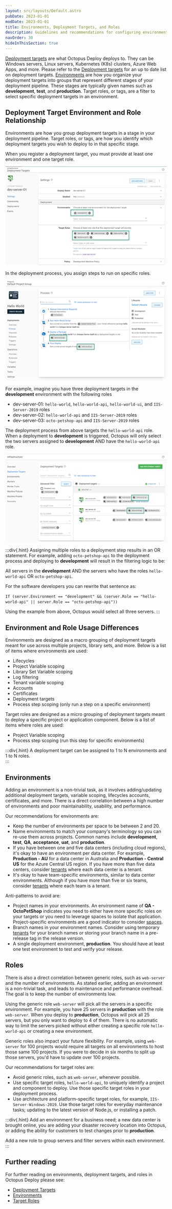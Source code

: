 ```yaml
---
layout: src/layouts/Default.astro
pubDate: 2023-01-01
modDate: 2023-01-01
title: Environments, Deployment Targets, and Roles
description: Guidelines and recommendations for configuring environments, deployment targets, and lifecycles in Octopus Deploy.
navOrder: 30
hideInThisSection: true
---
```


[Deployment targets](/docs/infrastructure/deployment-targets/) are what Octopus Deploy deploys to.  They can be Windows servers, Linux servers, Kubernetes (K8s) clusters, Azure Web Apps, and more.  Please refer to the [Deployment targets](/docs/infrastructure/deployment-targets/) for an up to date list on deployment targets.  [Environments](/docs/infrastructure/environments) are how you organize your deployment targets into groups that represent different stages of your deployment pipeline.  These stages are typically given names such as **development**, **test**, and **production**.  Target roles, or tags, are a filter to select specific deployment targets in an environment.

## Deployment Target Environment and Role Relationship
Environments are how you group deployment targets in a stage in your deployment pipeline.  Target roles, or tags, are how you identify which deployment targets you wish to deploy to in that specific stage.

When you register a deployment target, you must provide at least one environment and one target role.

![environment and roles for targets](/docs/getting-started/best-practices/images/registering-deployment-target.png "width=500")

In the deployment process, you assign steps to run on specific roles.

![deployment process role assignment](/docs/getting-started/best-practices/images/target-roles-in-deployment-process.png "width=500")

For example, imagine you have three deployment targets in the **development** environment with the following roles
- dev-server-01: `hello-world`, `hello-world-api`, `hello-world-ui`, and `IIS-Server-2019` roles
- dev-server-02: `hello-world-api` and `IIS-Server-2019` roles
- dev-server-03: `octo-petshop-api` and `IIS-Server-2019` roles

The deployment process from above targets the `hello-world-api` role.  When a deployment to **development** is triggered, Octopus will only select the two servers assigned to **development** AND have the `hello-world-api` role.

![Octopus selecting deployment targets](/docs/getting-started/best-practices/images/selecting-target-roles.png "width=500")

:::div{.hint}
Assigning multiple roles to a deployment step results in an OR statement.  For example, adding `octo-petshop-api` to the deployment process and deploying to **development** will result in the filtering logic to be: 

All servers in the **development** AND the servers who have the roles `hello-world-api` OR `octo-petshop-api`.  

For the software developers you can rewrite that sentence as:

`If (server.Environment == "development" && (server.Role == "hello-world-api" || server.Role == "octo-petshop-api"))`

Using the example from above, Octopus would select all three servers.
:::

## Environment and Role Usage Differences

Environments are designed as a macro grouping of deployment targets meant for use across multiple projects, library sets, and more.  Below is a list of items where environments are used:

- Lifecycles
- Project Variable scoping
- Library Set Variable scoping
- Log filtering
- Tenant variable scoping
- Accounts
- Certificates
- Deployment targets
- Process step scoping (only run a step on a specific environment)

Target roles are designed as a micro grouping of deployment targets meant to deploy a specific project or application component.  Below is a list of items where roles are used:

- Project Variable scoping
- Process step scoping (run this step for specific environments)

:::div{.hint}
A deployment target can be assigned to 1 to N environments and 1 to N roles.  
:::

## Environments

Adding an environment is a non-trivial task, as it involves adding/updating additional deployment targets, variable scoping, lifecycles accounts, certificates, and more.  There is a direct correlation between a high number of environments and poor maintainability, usability, and performance.  

Our recommendations for environments are:
- Keep the number of environments per space to be between 2 and 20.  
- Name environments to match your company's terminology so you can re-use them across projects.  Common names include **development**, **test**, **QA**, **acceptance**, **uat**, and **production**.
- If you have between one and five data centers (including cloud regions), it's okay to have an environment per data center.  For example, **Production - AU** for a data center in Australia and **Production - Central US** for the Azure Central US region. If you have more than five data centers, consider [tenants](/docs/tenants) where each data center is a tenant.
- It's okay to have team-specific environments, similar to data center environments.  Although if you have more than five or six teams, consider [tenants](//docs/tenants/) where each team is a tenant.

Anti-patterns to avoid are:
- Project names in your environments.  An environment name of **QA - OctoPetShop** indicates you need to either have more specific roles on your targets or you need to leverage spaces to isolate that application.  Project-specific environments are a good indicator to consider [spaces](/docs/administration/spaces).  
- Branch names in your environment names.  Consider using temporary [tenants](/docs/tenants) for your branch names or storing your branch name in a pre-release tag in the release version.
- A single deployment environment, **production**.  You should have at least one test environment to test and verify your release.

## Roles

There is also a direct correlation between generic roles, such as `web-server` and the number of environments.  As stated earlier, adding an environment is a non-trivial task, and leads to maintenance and performance overhead.  The goal is to keep the number of environments low.

Using the generic role `web-server` will pick all the servers in a specific environment.  For example, you have 25 servers in **production** with the role `web-server`.  When you deploy to **production**, Octopus will pick all 25 servers, but you only want to deploy to 4 of them.  There is no automatic way to limit the servers picked without either creating a specific role `hello-world-api` or creating a new environment.

Generic roles also impact your future flexibility.  For example, using `web-server` for 100 projects would require all targets on all environments to host those same 100 projects.  If you were to decide in six months to split up those servers, you'd have to update over 100 projects.

Our recommendations for target roles are:
- Avoid generic roles, such as `web-server`, whenever possible.
- Use specific target roles, `hello-world-api`, to uniquely identify a project and component to deploy.  Use those specific target roles in your deployment process.
- Use architecture and platform-specific target roles, for example, `IIS-Server-Windows-2019`.  Use those target roles for everyday maintenance tasks; updating to the latest version of Node.js, or installing a patch.

:::div{.hint}
Add an environment for a business need; a new data center is brought online, you are adding your disaster recovery location into Octopus, or adding the ability for customers to test changes prior to **production**.  

Add a new role to group servers and filter servers within each environment.
:::

## Further reading

For further reading on environments, deployment targets, and roles in Octopus Deploy please see:

- [Deployment Targets](/docs/infrastructure/deployment-targets)
- [Environments](/docs/infrastructure/environments)
- [Target Roles](/docs/infrastructure/deployment-targets/#create-target-roles)
